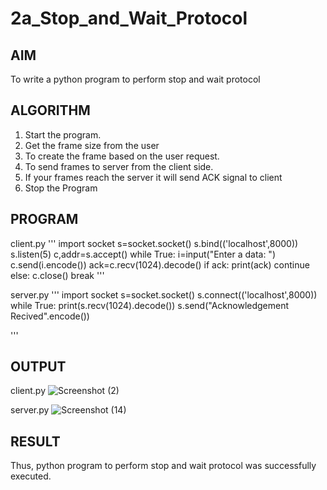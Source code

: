 # 2a_Stop_and_Wait_Protocol
## AIM 
To write a python program to perform stop and wait protocol
## ALGORITHM
1. Start the program.
2. Get the frame size from the user
3. To create the frame based on the user request.
4. To send frames to server from the client side.
5. If your frames reach the server it will send ACK signal to client
6. Stop the Program
## PROGRAM
client.py
'''
import socket 
s=socket.socket()
s.bind(('localhost',8000))
s.listen(5) 
c,addr=s.accept() 
while True: 
    i=input("Enter a data: ") 
    c.send(i.encode()) 
    ack=c.recv(1024).decode() 
    if ack: 
        print(ack) 
        continue 
    else: 
        c.close() 
        break
'''

server.py
'''
import socket 
s=socket.socket() 
s.connect(('localhost',8000)) 
while True: 
    print(s.recv(1024).decode()) 
    s.send("Acknowledgement Recived".encode())

'''
## OUTPUT
client.py
![Screenshot (2)](https://github.com/user-attachments/assets/9b45ebc0-5e22-4097-be87-58d782062979)

server.py
![Screenshot (14)](https://github.com/user-attachments/assets/90aa071a-757b-495a-a062-a737a12404ad)


## RESULT
Thus, python program to perform stop and wait protocol was successfully executed.
